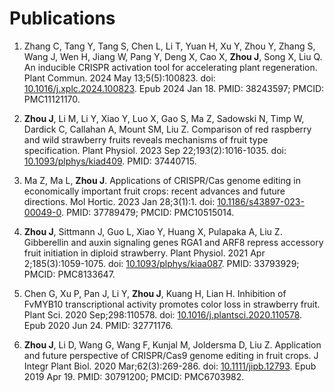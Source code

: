 # Publications

1. Zhang C, Tang Y, Tang S, Chen L, Li T, Yuan H, Xu Y, Zhou Y, Zhang S, Wang J, Wen H, Jiang W, Pang Y, Deng X, Cao X, **Zhou J**, Song X, Liu Q. An inducible CRISPR activation tool for accelerating plant regeneration. Plant Commun. 2024 May 13;5(5):100823. doi: [10.1016/j.xplc.2024.100823](https://pubmed.ncbi.nlm.nih.gov/38243597/). Epub 2024 Jan 18. PMID: 38243597; PMCID: PMC11121170. 

2. **Zhou J**, Li M, Li Y, Xiao Y, Luo X, Gao S, Ma Z, Sadowski N, Timp W, Dardick C, Callahan A, Mount SM, Liu Z. Comparison of red raspberry and wild strawberry fruits reveals mechanisms of fruit type specification. Plant Physiol. 2023 Sep 22;193(2):1016-1035. doi: [10.1093/plphys/kiad409](https://pubmed.ncbi.nlm.nih.gov/37440715/). PMID: 37440715.

3. Ma Z, Ma L, **Zhou J**. Applications of CRISPR/Cas genome editing in economically important fruit crops: recent advances and future directions. Mol Hortic. 2023 Jan 28;3(1):1. doi: [10.1186/s43897-023-00049-0](https://pubmed.ncbi.nlm.nih.gov/37789479/). PMID: 37789479; PMCID: PMC10515014.

4. **Zhou J**, Sittmann J, Guo L, Xiao Y, Huang X, Pulapaka A, Liu Z. Gibberellin and auxin signaling genes RGA1 and ARF8 repress accessory fruit initiation in diploid strawberry. Plant Physiol. 2021 Apr 2;185(3):1059-1075. doi: [10.1093/plphys/kiaa087](https://pubmed.ncbi.nlm.nih.gov/33793929/). PMID: 33793929; PMCID: PMC8133647.

5. Chen G, Xu P, Pan J, Li Y, **Zhou J**, Kuang H, Lian H. Inhibition of FvMYB10 transcriptional activity promotes color loss in strawberry fruit. Plant Sci. 2020 Sep;298:110578. doi: [10.1016/j.plantsci.2020.110578](https://pubmed.ncbi.nlm.nih.gov/32771176/). Epub 2020 Jun 24. PMID: 32771176.

6. **Zhou J**, Li D, Wang G, Wang F, Kunjal M, Joldersma D, Liu Z. Application and future perspective of CRISPR/Cas9 genome editing in fruit crops. J Integr Plant Biol. 2020 Mar;62(3):269-286. doi: [10.1111/jipb.12793](https://pubmed.ncbi.nlm.nih.gov/30791200/). Epub 2019 Apr 19. PMID: 30791200; PMCID: PMC6703982.